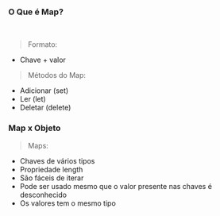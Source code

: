 ### O Que é Map?
<br>

> Formato:
- Chave + valor

> Métodos do Map:
- Adicionar (set)
- Ler (let)
- Deletar (delete)

### Map x Objeto

>Maps:
- Chaves de vários tipos
- Propriedade length
- São fáceis de iterar
- Pode ser usado mesmo que o valor presente nas chaves é desconhecido
- Os valores tem o mesmo tipo
